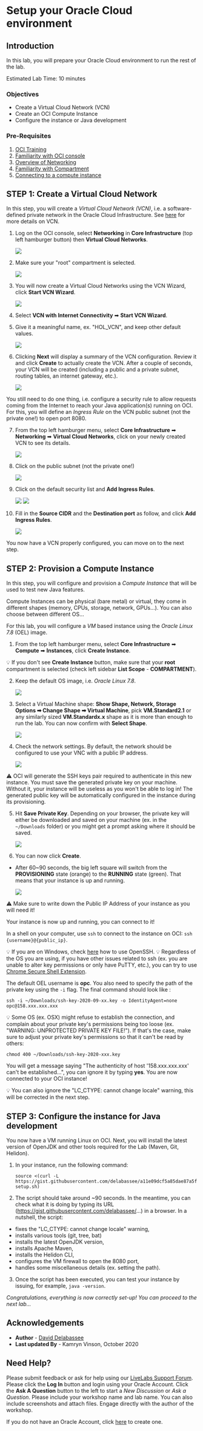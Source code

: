 # Setup your Oracle Cloud environment

## Introduction


In this lab, you will prepare your Oracle Cloud environment to run the rest of the lab.

Estimated Lab Time: 10 minutes

### Objectives
- Create a Virtual Cloud Network (VCN)
- Create an OCI Compute Instance
- Configure the instance or Java development

### Pre-Requisites

1. [OCI Training](https://cloud.oracle.com/en_US/iaas/training)
2. [Familiarity with OCI console](https://docs.cloud.oracle.com/en-us/iaas/Content/GSG/Concepts/console.htm)
3. [Overview of Networking](https://docs.cloud.oracle.com/en-us/iaas/Content/Network/Concepts/overview.htm)
4. [Familiarity with Compartment](https://docs.cloud.oracle.com/en-us/iaas/Content/GSG/Concepts/concepts.htm)
5. [Connecting to a compute instance](https://docs.cloud.oracle.com/en-us/iaas/Content/Compute/Tasks/accessinginstance.htm)
 
## **STEP 1**: Create a Virtual Cloud Network

In this step, you will create a *Virtual Cloud Network (VCN)*, i.e. a software-defined private network in the Oracle Cloud Infrastructure. See [here](https://docs.cloud.oracle.com/en-us/iaas/Content/Network/Tasks/managingVCNs.htm) for more details on VCN.


1. Log on the OCI console, select **Networking** in **Core Infrastructure** (top left hamburger button) then **Virtual Cloud Networks**.

    ![](.././images/lab2-1.png " ")

2. Make sure your "root" compartment is selected.

    ![](.././images/lab2-1bis.png " ")

3. You will now create a Virtual Cloud Networks using the VCN Wizard, click **Start VCN Wizard**.

    ![](.././images/lab2-2.png " ")

4. Select **VCN with Internet Connectivity** ➡ **Start VCN Wizard**.

5. Give it a meaningful name, ex. "HOL_VCN", and keep other default values.

    ![](.././images/lab2-3.png " ")

6. Clicking **Next** will display a summary of the VCN configuration. Review it and click **Create** to actually create the VCN. After a couple of seconds, your VCN will be created (including a public and a private subnet, routing tables, an internet gateway, etc.).

    ![](.././images/lab2-4.png " ")

You still need to do one thing, i.e. configure a security rule to allow requests coming from the Internet to reach your Java application(s) running on OCI. For this, you will define an *Ingress Rule* on the VCN public subnet (not the private one!) to open port 8080.

7. From the top left hamburger menu, select **Core Infrastructure** ➡ **Networking** ➡ **Virtual Cloud Networks**, click on your newly created VCN to see its details.

    ![](.././images/lab2-5.png " ")

8. Click on the public subnet (not the private one!)

    ![](.././images/lab2-6.png " ")

9. Click on the default security list and **Add Ingress Rules**.

    ![](.././images/lab2-7pre.png " ")
    ![](.././images/lab2-7.png " ")

10. Fill in the **Source CIDR** and the **Destination port** as follow, and click **Add Ingress Rules**.

    ![](.././images/lab2-8.png " ")

You now have a VCN properly configured, you can move on to the next step.

## **STEP 2**: Provision a Compute Instance

In this step, you will configure and provision a *Compute Instance* that will be used to test new Java features.

Compute Instances can be physical (bare metal) or virtual, they come in different shapes (memory, CPUs, storage, network, GPUs…). You can also choose between different OS…

For this lab, you will configure a _VM_ based instance using the _Oracle Linux 7.8_ (OEL) image.

1. From the top left hamburger menu, select **Core Infrastructure** ➡ **Compute** ➡ **Instances**, click **Create Instance**.

💡 If you don't see **Create Instance** button, make sure that your **root** compartment is selected (check left sidebar **List Scope** - 
**COMPARTMENT**).


2. Keep the default OS image, i.e. _Oracle Linux 7.8_.

    ![](.././images/lab2-9A.png " ")


3. Select a Virtual Machine shape: **Show Shape, Network, Storage Options ➡ Change Shape ➡ Virtual Machine**, pick **VM.Standard2.1** or any similarly sized **VM.Standardx.x** shape as it is more than enough to run the lab. You can now confirm with  **Select Shape**.

    ![](.././images/lab2-9bis.png " ")


4. Check the network settings. By default, the network should be configured to use your VNC with a public IP address.

    ![](.././images/lab2-9ter.png " ")


⚠️ OCI will generate the SSH keys pair required to authenticate in this new instance.
You must save the generated private key on your machine. Without it, your instance will be useless as you won't be able to log in! The generated public key will be automatically configured in the instance during its provisioning.


5. Hit **Save Private Key**. Depending on your browser, the private key will either be downloaded and saved on your machine (ex. in the `~/Downloads` folder) or you might get a prompt asking where it should be saved.

    ![](.././images/lab2-10.png " ") 

6. You can now click **Create**.

- After 60~90 seconds, the big left square will switch from the **PROVISIONING** state (orange) to the **RUNNING** state (green). That means that your instance is up and running.

    ![](.././images/lab2-11.png " ") 

⚠️ Make sure to write down the Public IP Address of your instance as you will need it!

Your instance is now up and running, you can connect to it!

In a shell on your computer, use `ssh` to connect to the instance on OCI: `ssh {username}@{public_ip}`.

💡 If you are on Windows, check [here](https://docs.cloud.oracle.com/en-us/iaas/Content/Compute/Tasks/accessinginstance.htm#linux) how to use OpenSSH. 
💡 Regardless of the OS you are using, if you have other issues related to ssh (ex. you are unable to alter key permissions or only have PuTTY, etc.), you can try to use [Chrome Secure Shell Extension](https://delabassee.com/ssh-OCI-Chrome/).

The default OEL username is **opc**. You also need to specify the path of the private key using the `-i` flag.
The final command should look like :

`ssh -i ~/Downloads/ssh-key-2020-09-xx.key -o IdentityAgent=none opc@158.xxx.xxx.xxx`

💡 Some OS (ex. OSX) might refuse to establish the connection, and complain about your private key's permissions being too loose (ex. "WARNING: UNPROTECTED PRIVATE KEY FILE!"). If that's the case, make sure to adjust your private key's permissions so that it can't be read by others:

 `chmod 400 ~/Downloads/ssh-key-2020-xxx.key`

You will get a message saying "The authenticity of host '158.xxx.xxx.xxx' can't be established…", you can ignore it by typing **yes**. You are now connected to your OCI instance!

💡 You can also ignore the "LC_CTYPE: cannot change locale" warning, this will be corrected in the next step.



## **STEP 3**: Configure the instance for Java development


You now have a VM running Linux on OCI. Next, you will install the latest version of OpenJDK and other tools required for the Lab (Maven, Git, Helidon).

1. In your instance, run the following command:

    ```
    source <(curl -L https://gist.githubusercontent.com/delabassee/a11e09dcf5a85dae87a5fd6a96ce77ea/raw/ed200268f5d6cdcbb2a9f16d91e5b5f23a4a682e/vm-setup.sh)
    ```

2. The script should take around ~90 seconds. In the meantime, you can check what it is doing by typing its URL (https://gist.githubusercontent.com/delabassee/...) in a browser. In a nutshell, the script: 
* fixes the "LC_CTYPE: cannot change locale" warning,
* installs various tools (git, tree, bat)
* installs the latest OpenJDK version,
* installs Apache Maven,
* installs the Helidon CLI,
* configures the VM firewall to open the 8080 port,
* handles some miscellaneous details (ex. setting the path). 

3. Once the script has been executed, you can test your instance by issuing, for example, `java -version`.

*Congratulations, everything is now correctly set-up! You can proceed to the next lab…*

## Acknowledgements

 - **Author** - [David Delabassee](https://delabassee.com)
 - **Last updated By** - Kamryn Vinson, October 2020

## Need Help?
Please submit feedback or ask for help using our [LiveLabs Support Forum](https://community.oracle.com/tech/developers/categories/livelabsdiscussions). Please click the **Log In** button and login using your Oracle Account. Click the **Ask A Question** button to the left to start a *New Discussion* or *Ask a Question*.  Please include your workshop name and lab name.  You can also include screenshots and attach files.  Engage directly with the author of the workshop.

If you do not have an Oracle Account, click [here](https://profile.oracle.com/myprofile/account/create-account.jspx) to create one.



